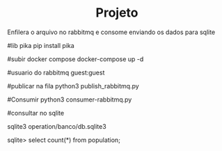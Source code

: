 <h1 align="center">Projeto</h1>

Enfilera o arquivo no rabbitmq e consome enviando os dados para sqlite 

#lib pika
pip install pika

#subir docker compose
docker-compose up -d

#usuario do rabbitmq
guest:guest

#publicar na fila
python3 publish_rabbitmq.py 

#Consumir
python3 consumer-rabbitmq.py

#consultar no sqlite

sqlite3 operation/banco/db.sqlite3

sqlite> select count(*) from population;
